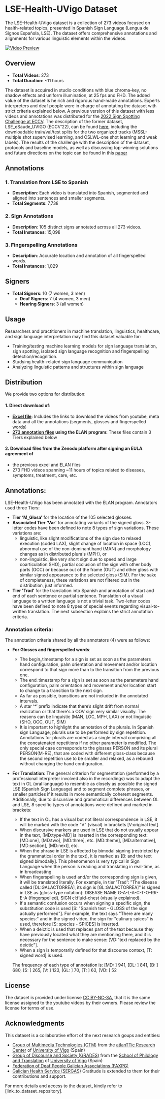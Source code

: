 # LSE-Health-UVigo Dataset

The LSE-Health-UVigo dataset is a collection of 273 videos focused on health-related topics, presented in Spanish Sign Language (Lengua de Signos Española, LSE). The dataset offers comprehensive annotations and alignments for various linguistic elements within the videos.

[![Video Preview](https://github.com/PROJECT-TRAIN/LSE-Health-UVigo/blob/main/images/Sample_ELAN-LSE-Health-UVigo.png)](https://youtu.be/ND4YaDZEtx8)

## Overview

- **Total Videos**: 273
- **Total Duration**: ~11 hours

The dataset is acquired in studio conditions with blue chroma-key, no shadow effects and uniform illumination, at 25 fps and FHD. The added value of the dataset is he rich and rigorous hand-made annotations. Experts interpreters and deaf people were in charge of annotating the dataset with strict criteria explained below.
A previous version of this dataset with less videos and annotations was distributed for the [2022 Sign Spotting Challenge at ECCV](https://chalearnlap.cvc.uab.cat/challenge/49/description/). The description of the former dataset, LSE_eSaude_UVIGO (ECCV'22), can be found [here](https://chalearnlap.cvc.uab.cat/dataset/42/description/), including the downloadable train/val/test splits for the two organized tracks (MSSL-multiple shot supervised learning, and OSLWL-one shot learning and weak labels). The results of the challenge with the description of the dataset, protocols and baseline models, as well as discussing top-winning solutions and future directions on the topic can be found in this [paper](https://dl.acm.org/doi/abs/10.1007/978-3-031-25085-9_13)

## Annotations

### 1. Translation from LSE to Spanish

- **Description**: Each video is translated into Spanish, segmented and aligned into sentences and smaller segments.
- **Total Segments**: 7,738

### 2. Sign Annotations

- **Description**: 105 distinct signs annotated across all 273 videos.
- **Total Instances**: 15,098

### 3. Fingerspelling Annotations

- **Description**: Accurate location and annotation of all fingerspelled words.
- **Total Instances**: 1,029

## Signers

- **Total Signers**: 10 (7 women, 3 men)
    - **Deaf Signers**: 7 (4 women, 3 men)
    - **Hearing Signers**: 3 (all women)
      
## Usage

Researchers and practitioners in machine translation, linguistics, healthcare, and sign language interpretation may find this dataset valuable for:
- Training/testing machine learning models for sign language translation, sign spotting, isolated sign language recognition and fingerspelling detection/recognition.
- Studying health-related sign language communication
- Analyzing linguistic patterns and structures within sign language

## Distribution

We provide two options for distribution:

#### 1. Direct download of:

- **[Excel file](https://github.com/PROJECT-TRAIN/LSE-Health-UVigo/blob/main/data/LSE-Health-UVigo.xlsx)**: Includes the links to download the videos from youtube, meta data and all the annotations (segments, glosses and fingerspelled words)
- **[273 annotation files](https://github.com/PROJECT-TRAIN/LSE-Health-UVigo/blob/main/data/ELAN-LSE-Health-UVigo.zip) using the ELAN program**: These files contain 3 Tiers explained below

#### 2. Download files from the Zenodo platform after signing an EULA agreement of
- the previous excel and ELAN files
- 273 FHD videos spanning ~11 hours of topics related to diseases, symptoms, treatment, care, etc.

## Annotations:

LSE-Health-UVigo has been annotated with the ELAN program. Annotators used three Tiers:

- **Tier ‘M_Glosa’** for the location of the 105 selected glosses.
- **Associated Tier ‘Var’** for annotating variants of the signed gloss. 3-letter codes have been defined to note 8 types of sign variations. These variations are:
    -  linguistic, like slight modifications of the sign due to relaxed execution (coded LAX), slight change of location in space (LOC), abnormal use of the non-dominant hand (MAN) and morphology changes as in distributed plurals (MPH), or
    -  non-linguistic, like very short sign due to speed and large coarticulation SHO), partial occlusion of the sign with other body parts (OCC) or because out of the frame (OUT) and other gloss with similar signed appearance to the selected gloss (SIM).
For the sake of completeness, these variations are not filtered out in the distribution, just informed.
- **Tier 'Trad'** for the translation into Spanish and annotation of start and end of each sentence or partial sentence. Translation of a visual language to a written language is not a trivial task. Two-letter codes have been defined to note 8 types of special events regarding visual-to-written translation. The next subsection explains the strict annotation criteria.

### Annotation criteria:

The annotation criteria shared by all the annotators (4) were as follows:

- **For Glosses and fingerspelled words**:
    - The begin_timestamp for a sign is set as soon as the parameters hand configuration, palm orientation and movement and/or location correspond to that sign more than to the transition from the previous one.
    - The end_timestamp for a sign is set as soon as the parameters hand configuration, palm orientation and movement and/or location start to change to a transition to the next sign.
    - As far as possible, transitions are not included in the annotated intervals.
    - A star ‘*’ prefix indicate that there’s slight drift from normal realization or that there's a OOV sign very similar visually. The reasons can be linguistic (MAN, LOC, MPH, LAX) or not linguistic (SHO, OCC, OUT, SIM)
    - It is important to highlight the annotation of the plurals. In Spanish sign Language, plurals use to be performed by sign repetition. Annotations for plurals are coded as a single interval comprising all the concatenated repetitions if no other parameter is modified. The only special case corresponds to the glosses PERSON and its plural PERSON(M-RE), that are coded with different gloss-class because the second repetition use to be smaller and relaxed, as a rebound without changing the hand configuration. 
  
- **For Translation**: The general criterion for segmentation (performed by a professional interpreter involved also in the recordings) was to adapt the text in OL (oral language) to resemble as closely as possible the signed LSE (Spanish Sign Language) and to segment complete phrases, or smaller particles if it results in more semantically coherent segments. Additionally, due to discursive and grammatical differences between OL and LSE, 8 specific types of annotations were defined and marked in brackets:
    - If the text in OL has a visual but not literal correspondence in LSE, it will be marked with the code "V" (visual) in brackets [V:original text].
    - When discursive markers are used in LSE that do not usually appear in the text, [MD:type-MD] is inserted in the corresponding text: [MD:one], [MD:two], [MD:three], etc. [MD:theme], [MD:alternative], [MD:section], [MD:next], etc.
    - When the phrase in LSE is affected by bimodal signing (restricted by the grammatical order in the text), it is marked as [B: and the text signed bimodally]. This phenomenon is very typical in Sign Language when the person is reading and translating in real-time, as in broadcasting.
    - When fingerspelling is used and/or the corresponding sign is given, it will be translated literally. For example, in tier 'Trad': "The disease called [DL:GALACTORREA], its sign is [GL:GALACTORREA]" is signed in LSE as (gloss-type notation): DISEASE NAME G-A-L-A-C-T-O-RR-E-A (fingerspelled), SIGN cl:fluid-chest (visually explained).
    - If a semantic confusion occurs when signing a specific sign, the substitution code is used [S: "Spanish text - GLOSS of the sign actually performed"]. For example, the text says "There are many species:" and in the signed video, the sign for "culinary spices" is used, therefore [S: species - SPICES] is inserted.
    - When a deictic is used that replaces part of the text because they have previously located what they are mentioning there, and it is necessary for the sentence to make sense: [VD:"text replaced by the deictic"].
    - When a sign is temporarily defined for that discourse context, [T: signed word] is used.

    The frequency of each type of annotation is: [MD: ] 941, [DL: ] 841, [B: ] 680, [S: ] 265, [V: ] 123, [GL: ] 70, [T: ] 63, [VD: ] 52

## License

The dataset is provided under license [CC BY-NC-SA](https://creativecommons.org/licenses/by-nc-sa/4.0/deed.en), that it is the same license assigned to the youtube videos by their owners. Please review the license for terms of use.

## Acknowledgments

This dataset is a collaborative effort of the next research goups and entities: 
- [Group of Multimedia Technologies (GTM)](http://gtm.uvigo.es/en/) from the [atlanTTic Research Center](https://atlanttic.uvigo.es/en) of [University of Vigo](http://www.uvigo.es) (Spain)
- [Group of Discourse and Society (GRADES)](http://grades.uvigo.gal) from the [School of Philology and Translation](https://fft.uvigo.es/en/) of [University of Vigo](http://www.uvigo.es) (Spain)
- [Federation of Deaf People Galician Associations (FAXPG)](http://www.faxpg.es)
- [Galician Health Service (SERGAS)](http://www.sergas.es)
Gratitude is extended to them for their contributions and support.

For more details and access to the dataset, kindly refer to [link_to_dataset_repository].
